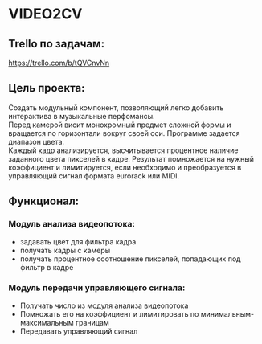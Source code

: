 # VIDEO2CV  
  
## Trello по задачам:  
https://trello.com/b/tQVCnvNn  
  
## Цель проекта:  
Создать модульный компонент, позволяющий легко добавить интерактива в музыкальные перфомансы.  
Перед камерой висит монохромный предмет сложной формы и вращается по горизонтали вокруг своей оси. Программе задается диапазон цвета.  
Каждый кадр анализируется, высчитывается процентное наличие заданного цвета пикселей в кадре. Результат помножается на нужный коэффициент и лимитируется, если необходимо и преобразуется в управляющий сигнал формата eurorack или MIDI.  
  
## Функционал:  
### Модуль анализа видеопотока:  
* задавать цвет для фильтра кадра  
* получать кадры с камеры  
* получать процентное соотношение пикселей, попадающих под фильтр в кадре  
  
### Модуль передачи управляющего сигнала:  
* Получать число из модуля анализа видеопотока  
* Помножать его на коэффициент и лимитировать по минимальным-максимальным границам  
* Передавать управляющий сигнал  
